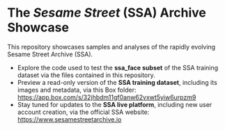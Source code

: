# The _Sesame Street_ (SSA) Archive Showcase

This repository showcases samples and analyses of the rapidly evolving Sesame Street Archive (SSA).
- Explore the code used to test the **ssa_face subset** of the SSA training dataset via the files contained in this repository.
- Preview a read-only version of the **SSA training dataset**, including its images and metadata, via this Box folder: https://app.box.com/s/32jhbdm11gf0anw62vxwt5yiw6urpzm9
- Stay tuned for updates to the **SSA live platform**, including new user account creation, via the official SSA website: https://www.sesamestreetarchive.io
